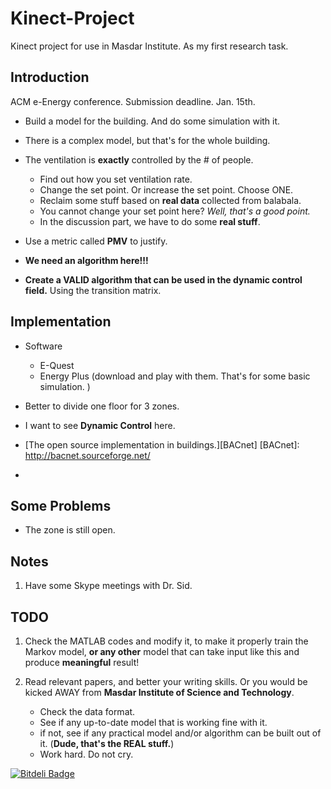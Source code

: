 Kinect-Project
==============

Kinect project for use in Masdar Institute. As my first research task.


## Introduction  ##
ACM e-Energy conference. Submission deadline. Jan. 15th.

* Build a model for the building. And do some simulation with it.

* There is a complex model, but that's for the whole building.

* The ventilation is **exactly** controlled by the # of people.

    * Find out how you set ventilation rate.
    * Change the set point. Or increase the set point. Choose ONE.
    * Reclaim some stuff based on **real data** collected from
      balabala.
    * You cannot change your set point here? *Well, that's a good
      point.*
    * In the discussion part, we have to do some **real stuff**.

* Use a metric called **PMV** to justify.

* **We need an algorithm here!!!**

* **Create a VALID algorithm that can be used in the dynamic control
  field.** Using the transition matrix.
        





## Implementation  ##
* Software
    * E-Quest
    * Energy Plus (download and play with them. That's for some basic
      simulation. )

* Better to divide one floor for 3 zones.

* I want to see **Dynamic Control** here.

* [The open source implementation in buildings.][BACnet]
  [BACnet]: http://bacnet.sourceforge.net/

* 





## Some Problems  ##
* The zone is still open.



## Notes ##
1. Have some Skype meetings with Dr. Sid.
    
## TODO ##
1. Check the MATLAB codes and modify it, to make it properly train the
   Markov model, **or any other** model that can take input like this
   and produce **meaningful** result!

2. Read relevant papers, and better your writing skills. Or you would
   be kicked AWAY from **Masdar Institute of Science and Technology**.

    * Check the data format.
    * See if any up-to-date model that is working fine with it.
    * if not, see if any practical model and/or algorithm can be built
      out of it. (**Dude, that's the REAL stuff.**)
    * Work hard. Do not cry.




[![Bitdeli Badge](https://d2weczhvl823v0.cloudfront.net/ProfessorX/kinect-project/trend.png)](https://bitdeli.com/free "Bitdeli Badge")


